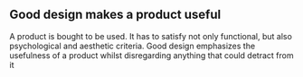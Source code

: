## Good design makes a product useful

A product is bought to be used. It has to satisfy not only functional, but also psychological and aesthetic criteria. Good design emphasizes the usefulness of a product whilst disregarding anything that could detract from it
